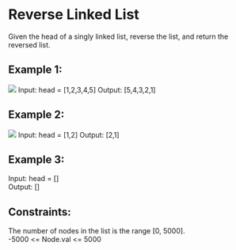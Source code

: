 # Reverse Linked List   
    
Given the head of a singly linked list, reverse the list, and return the reversed list.  
   
## Example 1:  
<img src="https://assets.leetcode.com/uploads/2021/02/19/rev1ex1.jpg" />  
Input: head = [1,2,3,4,5]   
Output: [5,4,3,2,1]  
   
## Example 2:    
<img src="https://assets.leetcode.com/uploads/2021/02/19/rev1ex2.jpg" />  
Input: head = [1,2]  
Output: [2,1]  
    
## Example 3:  
Input: head = []      
Output: []     
 
    
## Constraints:  

The number of nodes in the list is the range [0, 5000].   
-5000 <= Node.val <= 5000  
